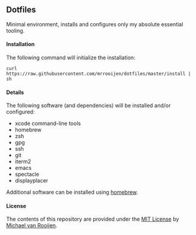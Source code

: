 ## Dotfiles

Minimal environment, installs and configures only my absolute essential tooling.


#### Installation

The following command will initialize the installation:

```
curl https://raw.githubusercontent.com/mrrooijen/dotfiles/master/install | sh
```


#### Details

The following software (and dependencies) will be installed and/or configured:

- xcode command-line tools
- homebrew
- zsh
- gpg
- ssh
- git
- iterm2
- emacs
- spectacle
- displayplacer

Additional software can be installed using [homebrew].


#### License

The contents of this repository are provided under the [MIT License] by [Michael van Rooijen].

[homebrew]: https://brew.sh
[Michael van Rooijen]: https://michael.vanrooijen.io
[MIT License]: https://github.com/mrrooijen/dotfiles/blob/master/LICENSE
